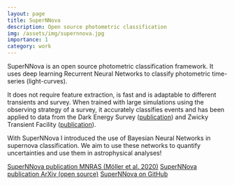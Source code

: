 ```yaml
---
layout: page
title: SuperNNova
description: Open source photometric classification
img: /assets/img/supernnova.jpg
importance: 1
category: work
---
```


SuperNNova is an open source photometric classification framework. It uses deep learning Recurrent Neural Networks to classify photometric time-series (light-curves).

It does not require feature extraction, is fast and is adaptable to different transients and survey. When trained with large simulations using the observing strategy of a survey, it accurately classifies events and has been applied to data from the Dark Energy Survey ([publication](https://arxiv.org/abs/2201.11142)) and Zwicky Transient Facility ([publication](https://arxiv.org/abs/2009.10185)).

With SuperNNova I introduced the use of Bayesian Neural Networks in supernova classification. We aim to use these networks to quantify uncertainties and use them in astrophysical analyses!

[SuperNNova publication MNRAS (Möller et al. 2020)](https://academic.oup.com/mnras/article-abstract/491/3/4277/5651173?redirectedFrom=fulltext)
[SuperNNova publication ArXiv (open source)](https://arxiv.org/pdf/1901.06384.pdf)
[SuperNNova on GitHub](https://github.com/supernnova/SuperNNova)
